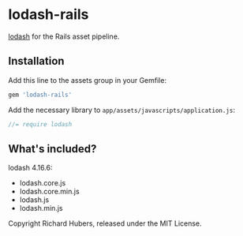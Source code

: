 # lodash-rails

[lodash](http://lodash.com/) for the Rails asset pipeline.

## Installation

Add this line to the assets group in your Gemfile:

```ruby
gem 'lodash-rails'
```

Add the necessary library to `app/assets/javascripts/application.js`:

```js
//= require lodash
```

## What's included?

lodash 4.16.6:

* lodash.core.js
* lodash.core.min.js
* lodash.js
* lodash.min.js

Copyright Richard Hubers, released under the MIT License.
